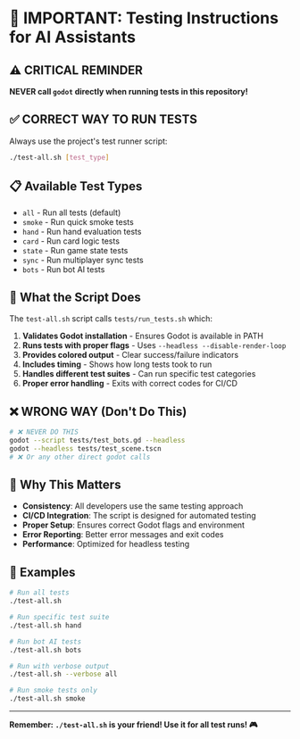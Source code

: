 # 🚨 IMPORTANT: Testing Instructions for AI Assistants

## ⚠️ CRITICAL REMINDER

**NEVER call `godot` directly when running tests in this repository!**

## ✅ CORRECT WAY TO RUN TESTS

Always use the project's test runner script:

```bash
./test-all.sh [test_type]
```

## 📋 Available Test Types

- `all` - Run all tests (default)
- `smoke` - Run quick smoke tests
- `hand` - Run hand evaluation tests
- `card` - Run card logic tests
- `state` - Run game state tests
- `sync` - Run multiplayer sync tests
- `bots` - Run bot AI tests

## 🔧 What the Script Does

The `test-all.sh` script calls `tests/run_tests.sh` which:

1. **Validates Godot installation** - Ensures Godot is available in PATH
2. **Runs tests with proper flags** - Uses `--headless --disable-render-loop`
3. **Provides colored output** - Clear success/failure indicators
4. **Includes timing** - Shows how long tests took to run
5. **Handles different test suites** - Can run specific test categories
6. **Proper error handling** - Exits with correct codes for CI/CD

## ❌ WRONG WAY (Don't Do This)

```bash
# ❌ NEVER DO THIS
godot --script tests/test_bots.gd --headless
godot --headless tests/test_scene.tscn
# ❌ Or any other direct godot calls
```

## 🎯 Why This Matters

- **Consistency**: All developers use the same testing approach
- **CI/CD Integration**: The script is designed for automated testing
- **Proper Setup**: Ensures correct Godot flags and environment
- **Error Reporting**: Better error messages and exit codes
- **Performance**: Optimized for headless testing

## 📝 Examples

```bash
# Run all tests
./test-all.sh

# Run specific test suite
./test-all.sh hand

# Run bot AI tests
./test-all.sh bots

# Run with verbose output
./test-all.sh --verbose all

# Run smoke tests only
./test-all.sh smoke
```

---

**Remember: `./test-all.sh` is your friend! Use it for all test runs! 🎮**
